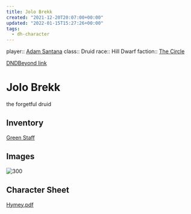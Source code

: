 ```yaml
---
title: Jolo Brekk
created: "2021-12-20T20:07:00+00:00"
updated: "2022-01-15T15:27:26+00:00"
tags:
  - dh-character
---
```


player:: [Adam Santana](../../People/Adam%20Santana.md)
class:: Druid
race:: Hill Dwarf
faction:: [The Circle](The%20Circle.md)

[DNDBeyond link](https://www.dndbeyond.com/characters/51342686)

# Jolo Brekk

the forgetful druid

## Inventory

[Green Staff](Green%20Staff.md)

## Images

![300](../../media/Hymey.jpg)

## Character Sheet

[Hymey.pdf](../../media/Hymey.pdf)

